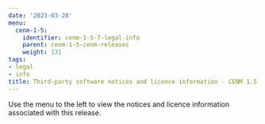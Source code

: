 ```yaml
---
date: '2023-03-28'
menu:
  cenm-1-5:
    identifier: cenm-1-5-7-legal-info
    parent: cenm-1-5-cenm-releases
    weight: 131
tags:
- legal
- info
title: Third-party software notices and licence information - CENM 1.5.7
---
```


Use the menu to the left to view the notices and licence information associated with this release.